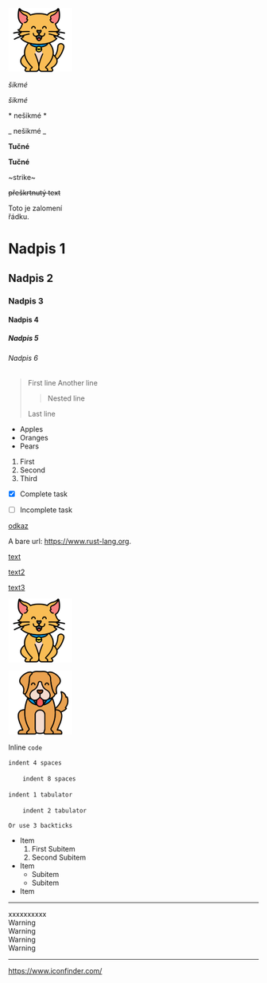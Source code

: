 <img class="right" src="cat.png" alt="Kočka" />


*šikmé*

_šikmé_

\* nešikmé \*

\_ nešikmé \_

**Tučné**

__Tučné__

~strike~

~~přeškrtnutý text~~


Toto je zalomení\
řádku.


# Nadpis 1
## Nadpis 2
### Nadpis 3
#### Nadpis 4
##### Nadpis 5
###### Nadpis 6


> First line
> Another line
>
> > Nested line
>
> Last line


* Apples
* Oranges
* Pears


1. First
1. Second
1. Third


- [x] Complete task
- [ ] Incomplete task


[odkaz](http://a.com)

A bare url: <https://www.rust-lang.org>.

[text][id]

[text2][id2]

[text3][id]

[id]: http://b.org/ "title"
[id2]: http://b2.org/ "title2"


![alt](cat.png)

![alt][id3]

[id3]: dog.png "title3"


Inline `code`

    indent 4 spaces

        indent 8 spaces

	indent 1 tabulator

		indent 2 tabulator

```
Or use 3 backticks
```


* Item
    1. First Subitem
    2. Second Subitem
* Item
    - Subitem
    - Subitem
* Item


---


<div class="hidden">
xxxxxxxxxx
</div>


<div class="warning">
Warning<br/>
Warning<br/>
Warning<br/>
Warning
</div>


---


<https://www.iconfinder.com/>
